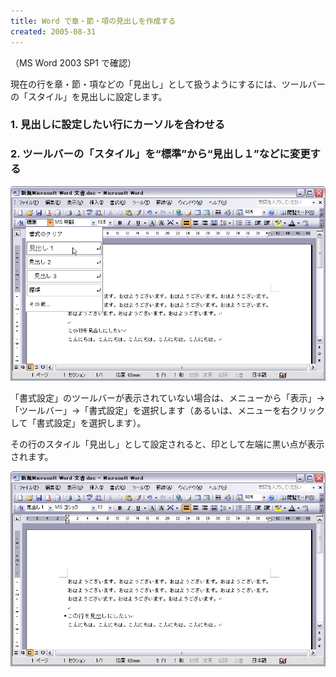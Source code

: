 ```yaml
---
title: Word で章・節・項の見出しを作成する
created: 2005-08-31
---
```


（MS Word 2003 SP1 で確認）

現在の行を章・節・項などの「見出し」として扱うようにするには、ツールバーの「スタイル」を見出しに設定します。

### 1. 見出しに設定したい行にカーソルを合わせる

### 2. ツールバーの「スタイル」を“標準”から“見出し１”などに変更する

![create-chapter1.png](./create-chapter1.png)

「書式設定」のツールバーが表示されていない場合は、メニューから「表示」→「ツールバー」→「書式設定」を選択します（あるいは、メニューを右クリックして「書式設定」を選択します）。

その行のスタイル「見出し」として設定されると、印として左端に黒い点が表示されます。

![create-chapter2.png](./create-chapter2.png)

